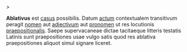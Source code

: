 <!-- markdownlint-disable MD041 -->>
**Ablativus** est [casus](casus.md) possibilis. Datum [actum](actus.md) contextualem transitivum peragit [nomen](nomen.md) aut [adiectivum](adiectivum.md) aut [pronomen](pronomen.md) ut res locutionis [praepositionalis](praepositio.md). Saepe supervacaneae dictae tacitaeque litteris testatis Latinis sunt praepositiones usae vulgo satis quod res ablativa praepositiones aliquot simul signare liceret.
